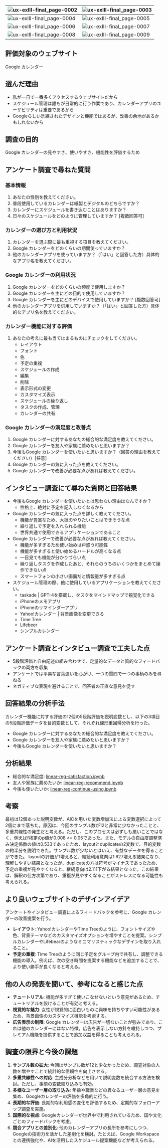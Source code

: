 ![ux-exIII-final_page-0002](https://github.com/user-attachments/assets/4a147ee2-1716-4b43-ba4c-536d2dfabfa8) | ![ux-exIII-final_page-0003](https://github.com/user-attachments/assets/8bfa4096-9c95-4eeb-98ea-0cd828083ebe) 
--- | ---
![ux-exIII-final_page-0004](https://github.com/user-attachments/assets/e5ca3d74-fa0b-45b8-aca3-7d59596aca4d) | ![ux-exIII-final_page-0005](https://github.com/user-attachments/assets/be32f7e9-9da2-4d29-b63d-fbfe3195e735)
![ux-exIII-final_page-0006](https://github.com/user-attachments/assets/10427400-227e-4e3d-be72-7daa3db2d078) | ![ux-exIII-final_page-0007](https://github.com/user-attachments/assets/65df5d89-5b19-471f-b073-7b1d87857723) 
![ux-exIII-final_page-0008](https://github.com/user-attachments/assets/6018d015-2fa8-4e6a-b7a7-e2912dbc46f1) | ![ux-exIII-final_page-0009](https://github.com/user-attachments/assets/536f84df-9343-4f46-aa98-bf1ce0b33051)

## 評価対象のウェブサイト

Google カレンダー

## 選んだ理由

- 私が一日で一番多くアクセスするウェブサイトだから
- スケジュール管理は誰もが日常的に行う作業であり、カレンダーアプリのユーザビリティは重要であるから
- Googleらしい洗練されたデザインと機能ではあるが、改善の余地があるかもしれないから

## 調査の目的

Google カレンダーの見やすさ、使いやすさ、機能性を評価するため

## アンケート調査で尋ねた質問

### 基本情報

1. あなたの性別を教えてください。
2. 普段使用しているカレンダーは紙製とデジタルのどちらですか？
3. カレンダーにスケジュールを書き込むことはありますか？
4. 日々のスケジュールをどのように管理していますか？ [複数回答可]

### カレンダーの選び方と利用状況

1. カレンダーを選ぶ際に最も重視する項目を教えてください。
2. Google カレンダーをどのくらいの期間使っていますか？
3. 他のカレンダーアプリを使っていますか？（「はい」と回答した方）具体的なアプリ名を教えてください。

### Google カレンダーの利用状況

1. Google カレンダーをどのくらいの頻度で使用しますか？
2. Google カレンダーを主にどの目的で使用していますか？
3. Google カレンダーを主にどのデバイスで使用していますか？ [複数回答可]
4. 他のカレンダーアプリを併用していますか？（「はい」と回答した方）具体的なアプリ名を教えてください。

### カレンダー機能に対する評価

1. あなたの考えに最も当てはまるものにチェックをしてください。
   - レイアウト
   - フォント
   - 色
   - 予定の重複
   - スケジュールの作成
   - 編集
   - 削除
   - 表示形式の変更
   - カスタマイズ表示
   - スケジュールの繰り返し
   - タスクの作成、管理
   - カレンダーの共有

### Google カレンダーの満足度と改善点

1. Google カレンダーに対するあなたの総合的な満足度を教えてください。
2. Google カレンダーを友人や家族に薦めたいと思いますか？
3. 今後もGoogle カレンダーを使いたいと思いますか？（回答の理由を教えてください）[任意]
4. Google カレンダーの気に入った点を教えてください。
5. Google カレンダーで改善が必要な点があれば教えてください。

## インタビュー調査にて尋ねた質問と回答結果

- 今後もGoogle カレンダーを使いたいとは思わない理由はなんですか？
  - 性格上、絶対に予定を記入しなくなるから
- Google カレンダーの気に入った点を詳しく教えてください。
  - 機能が豊富なため、大抵のやりたいことはできそうな点
  - 繰り返しで予定を入れられる機能
  - 世界共通で使用できるアプリケーションであること
- Google カレンダーで改善が必要な点があれば教えてください。
  - 機能が多すぎるため使い始めは戸惑う可能性
  - 機能が多すぎると使い始めるハードルが高くなる点
  - 一目見ても機能が分かりづらい点
  - 繰り返しタスクを作成したあと、それらのうちのいくつかをまとめて操作できない点
  - スマートフォンの小さい画面だと情報量が多すぎる点
- スケジュール管理の際、他に使用しているアプリケーションを教えてください。
  - taskade | GPT-4を搭載し、タスクをマインドマップで視覚化できる
  - iPhoneのメモアプリ
  - iPhoneのリマインダーアプリ
  - Yahoo!カレンダー | 背景画像を変更できる
  - Time Tree
  - Lifebeer
  - シンプルカレンダー

## アンケート調査とインタビュー調査で工夫した点

- 5段階評価と自由記述の組み合わせで、定量的なデータと質的なフィードバックの両方を収集
- アンケートでは平易な言葉遣いを心がけ、一つの質問で一つの事柄のみを尋ねる
- ネガティブな表現を避けることで、回答者の正直な意見を促す

## 回答結果の分析手法

カレンダー機能に対する評価の12個の5段階評価を説明変数とし、以下の3項目の5段階評価データを目的変数として、それぞれ線形重回帰分析を行った。

- Google カレンダーに対するあなたの総合的な満足度を教えてください。
- Google カレンダーを友人や家族に薦めたいと思いますか？
- 今後もGoogle カレンダーを使いたいと思いますか？

## 分析結果

- 総合的な満足度: [linear-reg-satisfaction.ipynb](https://github.com/s1f10220252/linear-reg-g-cal/blob/main/linear-reg-satisfaction.ipynb)
- 友人や家族に薦めたいか: [linear-reg-recommend.ipynb](https://github.com/s1f10220252/linear-reg-g-cal/blob/main/linear-reg-recommend.ipynb)
- 今後も使いたいか: [linear-reg-continue-using.ipynb](https://github.com/s1f10220252/linear-reg-g-cal/blob/main/linear-reg-satisfaction.ipynb)

## 考察

最初は12個あった説明変数が、AICを用いた変数増加法による変数選択によって2個にまで落ちた。原因は、今回のサンプル数が12と非常に少なかったことと、多重共線性の発生だと考える。ただし、このプロセスは必ずしも悪いことではなく、例えばf検定のp値が0.008 <= 0.05であった。また、モデルの自由度調整済み決定係数の値は0.533であったため、layoutとduplicateの2変数で、目的変数の約半分を説明できた。サンプル数が少ないとはいえ、有益なデータを得ることができた。
layoutの評価が1増えると、継続利用意向は1.627増える結果になり、理解しやすい結果となったが、duplicateの方は符号がマイナスであったため、予定の重複が見やすくなると、継続意向は2.111下がる結果となった。この結果は、解釈の仕方次第であり、重複が見やすくなることがストレスになる可能性も考えられる。

## より良いウェブサイトのデザインアイデア

アンケートやインタビュー調査によるフィードバックを参考に、Google カレンダーの改善提案を行う。

- **レイアウト**: Yahoo!カレンダーやTime Treeのように、フォントサイズや色、背景テーマなどのカスタマイズオプションを増やすことを提案。シンプルカレンダーやLifebearのようなミニマリスティックなデザインを取り入れること。
- **予定の重複**: Time Treeのように同じ予定をグループ内で共有し、調整できる機能の導入。例えば、次の空き時間を提案する機能などを追加することで、より使い勝手が良くなると考える。

## 他の人の発表を聞いて、参考になると感じた点

- **チュートリアル**: 機能が多すぎて使いこなせないという意見があるため、チュートリアルを設けることが有効と考える。
- **視覚的な魅力**: 女性が視覚的に面白いものに興味を持ちやすい可能性があるため、背景画像のカスタマイズ機能を考慮する。
- **広告表示の制限**: Google カレンダーは広告が一切ないことが強みであり、これは他のカレンダーにはない特徴。広告を表示しない方針を維持しつつ、プレミアム機能を提供することで追加収益を得ることも考えられる。

## 調査の限界と今後の課題

1. **サンプル数の拡大**: 今回はサンプル数が12と少なかったため、調査対象の人数を増やすことで統計的な信頼性を向上させる。
2. **多重共線性への対応**: 主成分分析などを用いて説明変数を統合する方法を検討。ただし、事前の変数絞り込みも有効。
3. **多様なユーザー層の取り込み**: 年齢や職業などの異なるユーザー層の意見を集め、Googleカレンダーの評価を多角的に行う。
4. **長期的な評価**: 長期的な利用感の変化を評価するため、定期的なフォローアップ調査を実施。
5. **国際的な視点**: Googleカレンダーが世界中で利用されているため、国や文化ごとのフィードバックを考慮。
6. **競合アプリとの差別化**: 他のカレンダーアプリの長所を参考にしつつ、Googleの技術力を活かした差別化を検討。たとえば、Google Workspaceとの連携強化や、AIを活用したスケジュール提案機能などが考えられる。
